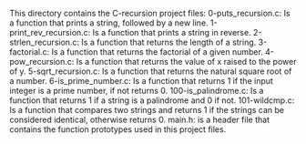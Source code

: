 This directory contains the C-recursion project files:
0-puts_recursion.c: Is a function that prints a string, followed by a new line.
1-print_rev_recursion.c: Is a function that prints a string in reverse.
2-strlen_recursion.c: Is a function that returns the length of a string.
3-factorial.c: Is a function that returns the factorial of a given number.
4-pow_recursion.c: Is a function that returns the value of x raised to the power of y.
5-sqrt_recursion.c: Is a function that returns the natural square root of a number.
6-is_prime_number.c: Is a function that returns 1 if the input integer is a prime number, if not returns 0.
100-is_palindrome.c: Is a function that returns 1 if a string is a palindrome and 0 if not.
101-wildcmp.c: Is a function that compares two strings and returns 1 if the strings can be considered identical, otherwise returns 0.
main.h: is a header file that contains the function prototypes used in this project files.

